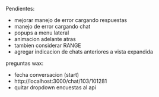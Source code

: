 Pendientes:

- mejorar manejo de error cargando respuestas
- manejo de error cargando chat
- popups a menu lateral
- animacion adelante atras
- tambien considerar RANGE
- agregar indicacion de chats anteriores a vista expandida

preguntas wax:

- fecha conversacion (start)
- http://localhost:3000/chat/103/101281
- quitar dropdown encuestas al api